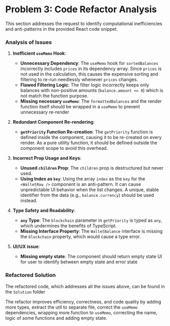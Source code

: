 # Problem 3: Code Refactor Analysis

This section addresses the request to identify computational inefficiencies and anti-patterns in the provided React code snippet.

### Analysis of Issues

1.  **Inefficient `useMemo` Hook**:

    - **Unnecessary Dependency**: The `useMemo` hook for `sortedBalances` incorrectly includes `prices` in its dependency array. Since `prices` is not used in the calculation, this causes the expensive sorting and filtering to re-run needlessly whenever `prices` changes.
    - **Flawed Filtering Logic**: The filter logic incorrectly keeps only balances with non-positive amounts (`balance.amount <= 0`) which is not match the function purpose.
    - **Missing necessary `useMemo`**: The `formattedBalances` and the render function itself should be wrapped in a `useMemo` to prevent unnecessary re-render

2.  **Redundant Component Re-rendering**:

    - **`getPriority` Function Re-creation**: The `getPriority` function is defined inside the component, causing it to be re-created on every render. As a pure utility function, it should be defined outside the component scope to avoid this overhead.

3.  **Incorrect Prop Usage and Keys**:

    - **Unused `children` Prop**: The `children` prop is destructured but never used.
    - **Using Index as `key`**: Using the array `index` as the `key` for the `<WalletRow />` component is an anti-pattern. It can cause unpredictable UI behavior when the list changes. A unique, stable identifier from the data (e.g., `balance.currency`) should be used instead.

4.  **Type Safety and Readability**:

    - **`any` Type**: The `blockchain` parameter in `getPriority` is typed as `any`, which undermines the benefits of TypeScript.
    - **Missing Interface Property**: The `WalletBalance` interface is missing the `blockchain` property, which would cause a type error.

5.  **UI/UX issue**:
    - **Missing empty state**: The component should return empty state UI for user to identify between empty state and error state

### Refactored Solution

The refactored code, which addresses all the issues above, can be found in the `Solution` folder

The refactor improves efficiency, correctness, and code quality by adding more types, extract the util to separate file, correct the `useMemo` dependencies, wrapping more function to `useMemo`, correcting the name, logic of some functions and adding empty state.
